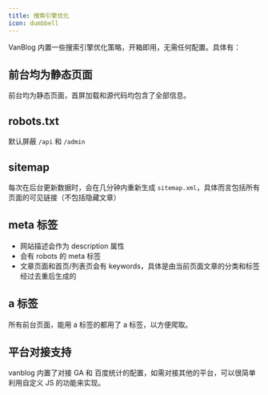 ```yaml
---
title: 搜索引擎优化
icon: dumbbell
---
```


VanBlog 内置一些搜索引擎优化策略，开箱即用，无需任何配置。具体有：

## 前台均为静态页面

前台均为静态页面，首屏加载和源代码均包含了全部信息。

## robots.txt

默认屏蔽 `/api` 和 `/admin`

## sitemap

每次在后台更新数据时，会在几分钟内重新生成 `sitemap.xml`，具体而言包括所有页面的可见链接（不包括隐藏文章）

## meta 标签

- 网站描述会作为 description 属性
- 会有 robots 的 meta 标签
- 文章页面和首页/列表页会有 keywords，具体是由当前页面文章的分类和标签经过去重后生成的

## a 标签

所有前台页面，能用 a 标签的都用了 a 标签，以方便爬取。

## 平台对接支持

vanblog 内置了对接 GA 和 百度统计的配置，如需对接其他的平台，可以很简单利用自定义 JS 的功能来实现。

